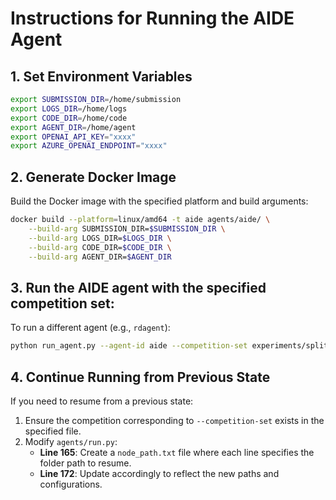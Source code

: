 # Instructions for Running the AIDE Agent

## 1. Set Environment Variables
```bash
export SUBMISSION_DIR=/home/submission
export LOGS_DIR=/home/logs
export CODE_DIR=/home/code
export AGENT_DIR=/home/agent
export OPENAI_API_KEY="xxxx"
export AZURE_OPENAI_ENDPOINT="xxxx"
```

## 2. Generate Docker Image
Build the Docker image with the specified platform and build arguments:
```bash
docker build --platform=linux/amd64 -t aide agents/aide/ \
    --build-arg SUBMISSION_DIR=$SUBMISSION_DIR \
    --build-arg LOGS_DIR=$LOGS_DIR \
    --build-arg CODE_DIR=$CODE_DIR \
    --build-arg AGENT_DIR=$AGENT_DIR
```

## 3. Run the AIDE agent with the specified competition set:
To run a different agent (e.g., `rdagent`):
```bash
python run_agent.py --agent-id aide --competition-set experiments/splits/spaceship-titanic.txt
```

## 4. Continue Running from Previous State
If you need to resume from a previous state:
1. Ensure the competition corresponding to `--competition-set` exists in the specified file.
2. Modify `agents/run.py`:
   - **Line 165**: Create a `node_path.txt` file where each line specifies the folder path to resume.
   - **Line 172**: Update accordingly to reflect the new paths and configurations.
